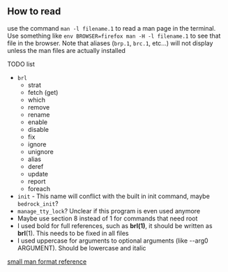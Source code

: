 ## How to read

use the command `man -l filename.1` to read a man page in the terminal. Use something like `env BROWSER=firefox man -H -l filename.1` to see that file in the browser. Note that aliases (`brp.1`, `brc.1`, etc...) will not display unless the man files are actually installed

TODO list

- `brl`
	- strat
	- fetch (get)
	- which
	- remove
	- rename
	- enable
	- disable
	- fix
	- ignore
	- unignore
	- alias
	- deref
	- update
	- report
	- foreach
- `init` - This name will conflict with the built in init command, maybe `bedrock_init`?
- `manage_tty_lock`? Unclear if this program is even used anymore
- Maybe use section 8 instead of 1 for commands that need root
- I used bold for full references, such as **brl(1)**, it should be written as **brl**(1). This needs to be fixed in all files
- I used uppercase for arguments to optional arguments (like --arg0 ARGUMENT). Should be lowercase and italic

[small man format reference](https://linux.die.net/man/7/man)
